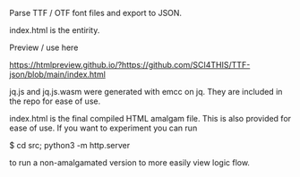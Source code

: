Parse TTF / OTF font files and export to JSON.

index.html is the entirity.  

Preview / use here

https://htmlpreview.github.io/?https://github.com/SCI4THIS/TTF-json/blob/main/index.html

jq.js and jq.js.wasm were generated with emcc on jq.  They are included in
the repo for ease of use.

index.html is the final compiled HTML amalgam file.  This is also provided
for ease of use.  If you want to experiment you can run

$ cd src; python3 -m http.server

to run a non-amalgamated version to more easily view logic flow.
